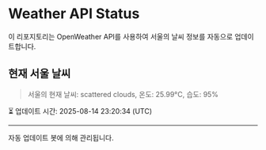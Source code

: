 
# Weather API Status

이 리포지토리는 OpenWeather API를 사용하여 서울의 날씨 정보를 자동으로 업데이트합니다.

## 현재 서울 날씨
> 서울의 현재 날씨: scattered clouds, 온도: 25.99°C, 습도: 95%

⏳ 업데이트 시간: 2025-08-14 23:20:34 (UTC)

---
자동 업데이트 봇에 의해 관리됩니다.
